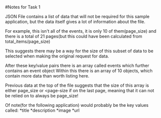 #Notes for Task 1

JSON File contains a list of data that will not be required for this sample application, but the data itself gives a lot of information about the file.

For example, this isn't all of the events, it is only 10 of them(page_size) and there is a total of 21 pages(but this could have been calculated from total_items/page_size)

This suggests there may be a way for the size of this subset of data to be selected when making the original request for data.

After these key/value pairs there is an array called events which further contains an event object
Within this there is an array of 10 objects, which contain more data than worth listing here.

Previous data at the top of the file suggests that the size of this array is either page_size or <page-size if on the last page, meaning that it can not be relied on to always be page_size!

Of note(for the following application) would probably be the key values called:
*title
*description
*image
*url
